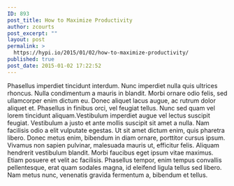 ```yaml
---
ID: 893
post_title: How to Maximize Productivity
author: zcourts
post_excerpt: ""
layout: post
permalink: >
  https://hypi.io/2015/01/02/how-to-maximize-productivity/
published: true
post_date: 2015-01-02 17:22:52
---
```

Phasellus imperdiet tincidunt interdum. Nunc imperdiet nulla quis ultrices rhoncus. Nulla condimentum a mauris in blandit. Morbi ornare odio felis, sed ullamcorper enim dictum eu. Donec aliquet lacus augue, ac rutrum dolor aliquet et. Phasellus in finibus orci, vel feugiat tellus. Nunc sed quam vel lorem tincidunt aliquam.Vestibulum imperdiet augue vel lectus suscipit feugiat. Vestibulum a justo et ante mollis suscipit sit amet a nulla. Nam facilisis odio a elit vulputate egestas. Ut sit amet dictum enim, quis pharetra libero. Donec metus enim, bibendum in diam ornare, porttitor cursus ipsum. Vivamus non sapien pulvinar, malesuada mauris ut, efficitur felis. Aliquam hendrerit vestibulum blandit. Morbi faucibus eget ipsum vitae maximus. Etiam posuere et velit ac facilisis. Phasellus tempor, enim tempus convallis pellentesque, erat quam sodales magna, id eleifend ligula tellus sed libero. Nam metus nunc, venenatis gravida fermentum a, bibendum et tellus.